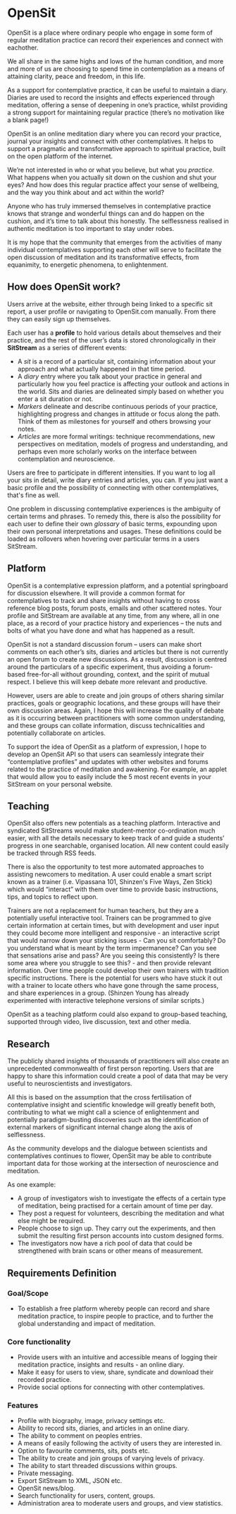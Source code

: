 OpenSit
=======

OpenSit is a place where ordinary people who engage in some form of regular meditation practice can record their experiences and connect with eachother.

We all share in the same highs and lows of the human condition, and more and more of us are choosing to spend time in contemplation as a means of attaining clarity, peace and freedom, in this life. 

As a support for contemplative practice, it can be useful to maintain a diary. Diaries are used to record the insights and effects experienced through meditation, offering a sense of deepening in one’s practice, whilst providing a strong support for maintaining regular practice (there’s no motivation like a blank page!)

OpenSit is an online meditation diary where you can record your practice, journal your insights and connect with other contemplatives. It helps to support a pragmatic and transformative approach to spiritual practice, built on the open platform of the internet.

We’re not interested in who or what you believe, but what you *practice*. What happens when you actually sit down on the cushion and shut your eyes? And how does this regular practice affect your sense of wellbeing, and the way you think about and act within the world?

Anyone who has truly immersed themselves in contemplative practice knows that strange and wonderful things can and do happen on the cushion, and it’s time to talk about this honestly. The selflessness realised in authentic meditation is too important to stay under robes.

It is my hope that the community that emerges from the activities of many individual contemplatives supporting each other will serve to facilitate the open discussion of meditation and its transformative effects, from equanimity, to energetic phenomena, to enlightenment.

How does OpenSit work?
----------------------
Users arrive at the website, either through being linked to a specific sit report, a user profile or navigating to OpenSit.com manually. From there they can easily sign up themselves.

Each user has a **profile** to hold various details about themselves and their practice, and the rest of the user’s data is stored chronologically in their **SitStream** as a series of different events:

* A *sit* is a record of a particular sit, containing information about your approach and what actually happened in that time period.
* A *diary* entry where you talk about your practice in general and particularly how you feel practice is affecting your outlook and actions in the world. Sits and diaries are delineated simply based on whether you enter a sit duration or not.
* *Markers* delineate and describe continuous periods of your practice, highlighting progress and changes in attitude or focus along the path. Think of them as milestones for yourself and others browsing your notes.
* *Articles* are more formal writings: technique recommendations, new perspectives on meditation, models of progress and understanding, and perhaps even more scholarly works on the interface between contemplation and neuroscience.

Users are free to participate in different intensities. If you want to log all your sits in detail, write diary entries and articles, you can. If you just want a basic profile and the possibility of connecting with other contemplatives, that's fine as well.

One problem in discussing contemplative experiences is the ambiguity of certain terms and phrases. To remedy this, there is also the possibility for each user to define their own *glossary* of basic terms, expounding upon their own personal interpretations and usages. These definitions could be loaded as rollovers when hovering over particular terms in a users SitStream.

Platform
--------
OpenSit is a contemplative expression platform, and a potential springboard for discussion elsewhere. It will provide a common format for contemplatives to track and share insights without having to cross reference blog posts, forum posts, emails and other scattered notes. Your profile and SitStream are available at any time, from any where, all in one place, as a record of your practice history and experiences – the nuts and bolts of what you have done and what has happened as a result.

OpenSit is not a standard discussion forum – users can make short comments on each other’s sits, diaries and articles but there is not currently an open forum to create new discussions. As a result, discussion is centred around the particulars of a specific experiment, thus avoiding a forum-based free-for-all without grounding, context, and the spirit of mutual respect. I believe this will keep debate more relevant and productive.

However, users are able to create and join groups of others sharing similar practices, goals or geographic locations, and these groups will have their own discussion areas. Again, I hope this will increase the quality of debate as it is occurring between practitioners with some common understanding, and these groups can collate information, discuss technicalities and potentially collaborate on articles.

To support the idea of OpenSit as a platform of expression, I hope to develop an OpenSit API so that users can seamlessly integrate their “contemplative profiles” and updates with other websites and forums related to the practice of meditation and awakening. For example, an applet that would allow you to easily include the 5 most recent events in your SitStream on your personal website.

Teaching
--------
OpenSit also offers new potentials as a teaching platform. Interactive and syndicated SitStreams would make student-mentor co-ordination much easier, with all the details necessary to keep track of and guide a students’ progress in one searchable, organised location. All new content could easily be tracked through RSS feeds.

There is also the opportunity to test more automated approaches to assisting newcomers to meditation. A user could enable a smart script known as a trainer (i.e. Vipassana 101, Shinzen's Five Ways, Zen Stick) which would “interact” with them over time to provide basic instructions, tips, and topics to reflect upon.

Trainers are not a replacement for human teachers, but they are a potentially useful interactive tool. Trainers can be programmed to give certain information at certain times, but with development and user input they could become more intelligent and responsive - an interactive script that would narrow down your sticking issues - Can you sit comfortably? Do you understand what is meant by the term impermanence? Can you see that sensations arise and pass? Are you seeing this consistently? Is there some area where you struggle to see this? - and then provide relevant information. Over time people could develop their own trainers with tradition specific instructions. There is the potential for users who have stuck it out with a trainer to locate others who have gone through the same process, and share experiences in a group. (Shinzen Young has already experimented with interactive telephone versions of similar scripts.)

OpenSit as a teaching platform could also expand to group-based teaching, supported through video, live discussion, text and other media.

Research
--------
The publicly shared insights of thousands of practitioners will also create an unprecedented commonwealth of first person reporting. Users that are happy to share this information could create a pool of data that may be very useful to neuroscientists and investigators.

All this is based on the assumption that the cross fertilisation of contemplative insight and scientific knowledge will greatly benefit both, contributing to what we might call a science of enlightenment and potentially paradigm-busting discoveries such as the identification of external markers of significant internal change along the axis of selflessness.

As the community develops and the dialogue between scientists and contemplatives continues to flower, OpenSit may be able to contribute important data for those working at the intersection of neuroscience and meditation.

As one example:
* A group of investigators wish to investigate the effects of a certain type of meditation, being practised for a certain amount of time per day.
* They post a request for volunteers, describing the meditation and what else might be required.
* People choose to sign up. They carry out the experiments, and then submit the resulting first person accounts into custom designed forms.
* The investigators now have a rich pool of data that could be strengthened with brain scans or other means of measurement.

Requirements Definition
-----------------------
### Goal/Scope
* To establish a free platform whereby people can record and share meditation practice, to inspire people to practice, and to further the global understanding and impact of meditation.

### Core functionality
* Provide users with an intuitive and accessible means of logging their meditation practice, insights and results - an online diary.
* Make it easy for users to view, share, syndicate and download their recorded practice.
* Provide social options for connecting with other contemplatives.

### Features
* Profile with biography, image, privacy settings etc.
* Ability to record sits, diaries, and articles in an online diary.
* The ability to comment on peoples entries.
* A means of easily following the activity of users they are interested in.
* Option to favourite comments, sits, posts etc.
* The ability to create and join groups of varying levels of privacy.
* The ability to start threaded discussions within groups.
* Private messaging.
* Export SitStream to XML, JSON etc.
* OpenSit news/blog.
* Search functionality for users, content, groups.
* Administration area to moderate users and groups, and view statistics.